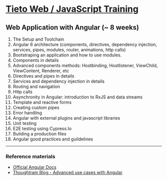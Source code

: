 # [Tieto Web / JavaScript Training](../../readme.md)

## Web Application with Angular (~ 8 weeks)

1. The Setup and Toolchain
1. Angular 6 architecture (components, directives, dependency injection, services, pipes, modules, router, animations, http calls)
1. Bootstraping an application and how to use modules.
1. Components in details
1. Advanced components methods: Hostbinding, Hostlistener, ViewChild, ViewContent, Renderer, etc
1. Directives and pipes in details
1. Services and dependency injection in details
1. Routing and navigation
1. Http calls
1. Asynchronity in Angular: introduction to RxJS and data streams
1. Template and reactive forms
1. Creating custom pipes
1. Error handling
1. Angular with external plugins and javascript libraries
1. Unit testing
1. E2E testing using Cypress.Io
1. Building a production files
1. Angular good practices and guildelines

---
### Reference materials
- [Official Angular Docs](https://angular.io/docs)
- [Thoughtram Blog - Advanced use cases with Angular](https://blog.thoughtram.io/categories/angular-2/)